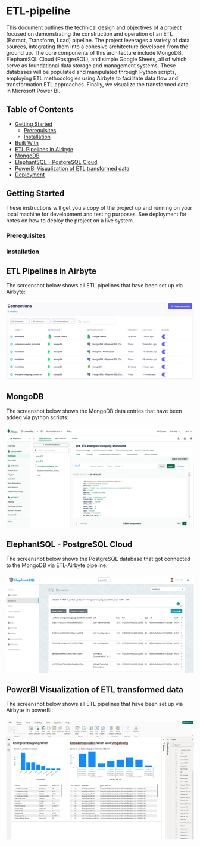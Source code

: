 # ETL-pipeline

This document outlines the technical design and objectives of a project focused on demonstrating the construction and operation of an ETL (Extract, Transform, Load) pipeline. The project leverages a variety of data sources, integrating them into a cohesive architecture developed from the ground up. The core components of this architecture include MongoDB, ElephantSQL Cloud (PostgreSQL), and simple Google Sheets, all of which serve as foundational data storage and management systems. These databases will be populated and manipulated through Python scripts, employing ETL methodologies using Airbyte to facilitate data flow and transformation ETL approaches. Finally, we visualize the transformed data in Microsoft Power BI.

## Table of Contents
- [Getting Started](#getting-started)
  - [Prerequisites](#prerequisites)
  - [Installation](#installation)
- [Built With](#built-with)
- [ETL Pipelines in Airbyte](#etl-pipelines-in-airbyte)
- [MongoDB](#mongo-db)
- [ElephantSQL - PostgreSQL Cloud](#elephant-sql)
- [PowerBI Visualization of ETL transformed data](#power-bi)
- [Deployment](#deployment)

## Getting Started

These instructions will get you a copy of the project up and running on your local machine for development and testing purposes. 
See deployment for notes on how to deploy the project on a live system.

### Prerequisites

### Installation

## ETL Pipelines in Airbyte

The screenshot below shows all ETL pipelines that have been set up via Airbyte: 

<div style="margin-top:20px; margin-bottom:20px;">
    <img src="resources/ETL-Airbyte.png" alt="Example Image">
</div>

## MongoDB
The screenshot below shows the MongoDB data entries that have been added via python scripts:

<div style="margin-top:20px; margin-bottom:20px;">
    <img src="resources/mongodb.png" alt="Example Image">
</div>

## ElephantSQL - PostgreSQL Cloud
The screenshot below shows the PostgreSQL database that got connected to the MongoDB via ETL-Airbyte pipeline:

<div style="margin-top:20px; margin-bottom:20px;">
    <img src="resources/postgreSQL Cloud.png" alt="Example Image">
</div>

## PowerBI Visualization of ETL transformed data
The screenshot below shows all ETL pipelines that have been set up via Airbyte in powerBI:

<div style="margin-top:20px; margin-bottom:20px;">
    <img src="resources/powerBI-visualization.png" alt="Example Image">
</div>



